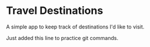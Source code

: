 # Travel Destinations

A simple app to keep track of destinations I'd like to visit.

Just added this line to practice git commands.

